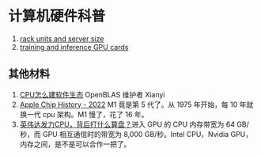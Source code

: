 # 计算机硬件科普

1. [rack units and server size](../05-Notes%20Block/rack%20units%20and%20server%20size.md)
2. [training and inference GPU cards](../05-Notes%20Block/training%20and%20inference%20GPU%20cards.md)

## 其他材料

1. [CPU怎么建软件生态](https://mp.weixin.qq.com/s/5aRtgvpIvCm6jj48FtxJGw) OpenBLAS 维护者 Xianyi
2. [Apple Chip History - 2022](../05-Notes%20Block/Apple%20Chip%20History%20-%202022.md) M1 竟是第 5 代了。从 1975 年开始，每 10 年就换一代 cpu 架构。M1 慢了，花了 16 年。
3. [英伟达发力CPU，背后打什么算盘？](https://mp.weixin.qq.com/s/eeWJD_EtVxd1CtapzOmz8w)进入 GPU 的 CPU 内存带宽为 64 GB/秒，而 GPU 相互通信时的带宽为 8,000 GB/秒。Intel CPU，Nvidia GPU，内存之间，是不是可以合作一把了。

